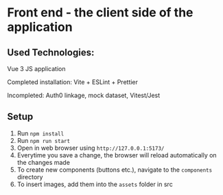# Front end - the client side of the application

## Used Technologies:
Vue 3 JS application 

Completed installation: Vite + ESLint + Prettier

Incompleted: Auth0 linkage, mock dataset, Vitest/Jest

## Setup
1. Run `npm install`
2. Run `npm run start`
3. Open in web browser using `http://127.0.0.1:5173/`
4. Everytime you save a change, the browser will reload automatically on the changes made
5. To create new components (buttons etc.), navigate to the `components` directory
6. To insert images, add them into the `assets` folder in src
